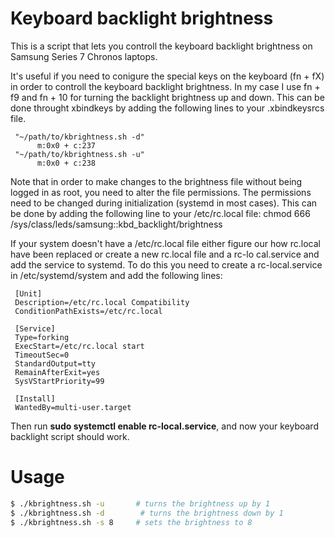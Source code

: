 Keyboard backlight brightness
=============================

This is a script that lets you controll the keyboard backlight brightness on 
Samsung Series 7 Chronos laptops. 

It's useful if you need to conigure the special keys on the keyboard (fn + fX) in order
to controll the keyboard backlight brightness.
In my case I use fn + f9 and fn + 10 for turning the backlight brightness up and down.
This can be done throught xbindkeys by adding the following lines to your .xbindkeysrcs file.

```
 "~/path/to/kbrightness.sh -d"    
      m:0x0 + c:237
 "~/path/to/kbrightness.sh -u"
      m:0x0 + c:238
```

Note that in order to make changes to the brightness file without being logged in as root, 
you need to alter the file permissions. The permissions need to be changed during 
initialization (systemd in most cases). This can be done by adding the following line to your /etc/rc.local file: chmod 666 /sys/class/leds/samsung\:\:kbd_backlight/brightness

If your system doesn't have a /etc/rc.local file either figure our how rc.local have been 
replaced or create a new rc.local file and a rc-lo        cal.service and add the service to systemd.
To do this you need to create a rc-local.service in /etc/systemd/system and add the following 
lines:
```
 [Unit]
 Description=/etc/rc.local Compatibility
 ConditionPathExists=/etc/rc.local
 
 [Service]
 Type=forking
 ExecStart=/etc/rc.local start
 TimeoutSec=0
 StandardOutput=tty
 RemainAfterExit=yes
 SysVStartPriority=99
 
 [Install]
 WantedBy=multi-user.target
```
Then run **sudo systemctl enable rc-local.service**, and now your keyboard backlight script 
should work.


Usage
=====

``` sh
$ ./kbrightness.sh -u       # turns the brightness up by 1 
$ ./kbrightness.sh -d        # turns the brightness down by 1 
$ ./kbrightness.sh -s 8     # sets the brightness to 8
```

